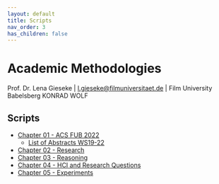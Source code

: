 ```yaml
---
layout: default
title: Scripts
nav_order: 3
has_children: false
---
```


# Academic Methodologies

Prof. Dr. Lena Gieseke \| l.gieseke@filmuniversitaet.de \| Film University Babelsberg KONRAD WOLF


## Scripts

* [Chapter 01 - ACS FUB 2022](am_ss23_01_conference_script.md)
    * [List of Abstracts WS19-22](am_abstracts.md)
* [Chapter 02 - Research](am_ss23_02_research_script.md)
* [Chapter 03 - Reasoning](am_ss23_03_reasoning_script.md)
* [Chapter 04 - HCI and Research Questions](am_ss23_04_hci_script.md)
* [Chapter 05 - Experiments](am_ss23_05_experiments_script.md)

<!-- 
* [Chapter 06 - Statistics in a Nutshell](am_ss23_06_statistics_script.md)
* [Chapter 07 - Qualitative Research Methods and Analysis](am_ss23_07_qualitativeresearch_script.md)
* [Chapter 08 - Working With Literature](am_ss23_08_literature_script.md)
* [Chapter 09 - Writing](am_ss23_09_writing_script.md)
* [Chapter 10 - Publishing](am_ss23_10_publishing_script.md) 
* 
* -->
